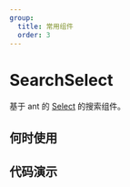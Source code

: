 ```yaml
---
group:
  title: 常用组件
  order: 3
---
```


# SearchSelect

基于 ant 的 [Select](https://ant-design.gitee.io/components/input-cn/) 的搜索组件。

## 何时使用


## 代码演示

<code title="一个普通的例子" src="./Demo/demo.tsx" />

